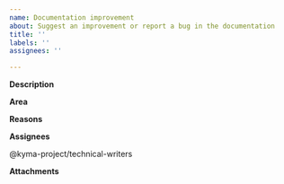 ```yaml
---
name: Documentation improvement
about: Suggest an improvement or report a bug in the documentation
title: ''
labels: ''
assignees: ''

---
```


<!-- Thank you for your contribution. Before you submit the issue:
1. Search open and closed issues for duplicates.
2. Read the contributing guidelines.
3. Assign the Documentation project.
-->

**Description**

<!-- Provide a clear and concise description of the potential documentation improvement.-->

**Area**

<!-- Provide the area the document refers to. For example, write: 
* Application Connector
* Event Mesh
* Kyma Environment Broker -->

**Reasons**

<!-- Explain why we should improve the document. -->

**Assignees**

@kyma-project/technical-writers

**Attachments**

<!-- Attach any files, links, code samples, or screenshots that will convince us to your idea. -->
